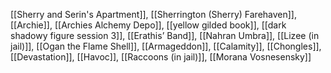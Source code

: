 [[Sherry and Serin's Apartment]], [[Sherrington (Sherry) Farehaven]], [[Archie]], [[Archies Alchemy Depo]], [[yellow gilded book]], [[dark shadowy figure session 3]], [[Erathis’ Band]], [[Nahran Umbra]], [[Lizee (in jail)]], [[Ogan the Flame Shell]], [[Armageddon]], [[Calamity]], [[Chongles]], [[Devastation]], [[Havoc]], [[Raccoons (in jail)]], [[Morana Vosnesensky]]